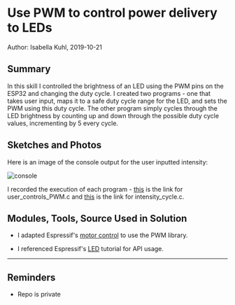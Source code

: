 #  Use PWM to control power delivery to LEDs

Author: Isabella Kuhl, 2019-10-21

## Summary
In this skill I controlled the brightness of an LED using the PWM pins on the ESP32 and changing the duty cycle. I created two programs - one that takes user input, maps it to a safe duty cycle range for the LED, and sets the PWM using this duty cycle. The other program simply cycles through the LED brightness by counting up and down through the possible duty cycle values, incrementing by 5 every cycle.

## Sketches and Photos

Here is an image of the console output for the user inputted intensity:

![console](https://github.com/BU-EC444/Kuhl-Isabella/blob/master/skills/cluster-3-wearable/28-pwmled/images/user_control_console.PNG)

I recorded the execution of each program - [this](https://drive.google.com/open?id=1ZQX3c2jT8g6VZHE4jCSF82iuuqOUuJAH) is the link for user_controls_PWM.c and [this](https://drive.google.com/open?id=1WjDxi-cc-4Z69CB_e8u8wnhUpaz38PGo) is the link for intensity_cycle.c.

## Modules, Tools, Source Used in Solution

* I adapted Espressif's [motor control](https://github.com/espressif/esp-idf/blob/2e6398affaeeac2f7ce40457a881f2dda57ad11f/examples/peripherals/mcpwm/mcpwm_brushed_dc_control/main/mcpwm_brushed_dc_control_example.c) to use the PWM library.

* I referenced Espressif's [LED](https://docs.espressif.com/projects/esp-idf/en/latest/api-reference/peripherals/ledc.html) tutorial for API usage.

-----

## Reminders
- Repo is private
